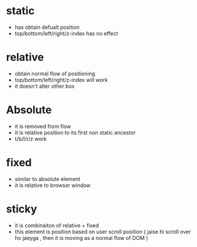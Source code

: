 # static 
- has obtain defualt position
- top/bottom/left/right/z-index has no effect 

# relative 
- obtain normal flow of positioning 
- top/bottom/left/right/z-index will work 
- it doesn't alter other box 

# Absolute 
- it is removed from flow 
- it is relative position to its first non static ancestor 
- t/b/l/r/z work 

# fixed 
- similar to absolute element 
- it is relative to browser window 

# sticky 
- it is combinaiton of relative + fixed 
- this element is position based on user scroll position ( jaise hi scroll over ho jaeyga , then it is moving as a normal flow of DOM )